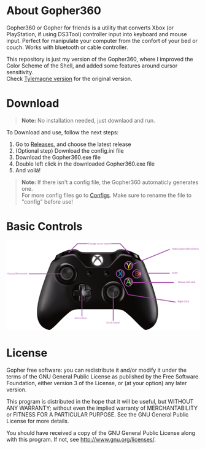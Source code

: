 About Gopher360
======
Gopher360 or Gopher for friends is a utility that converts Xbox (or PlayStation, if using DS3Tool) controller input into keyboard and mouse input. Perfect for manipulate your computer from the confort of your bed or couch. Works with bluetooth or cable controller.<!--, however if you want to get rid of your controller cable, I advise you to view this [repository]()-->

This repository is just my version of the Gopher360, where I improved the Color Scheme of the Shell, and added some features around cursor sensitivity.\
Check [Tylemagne version](https://github.com/Tylemagne/Gopher360) for the original version.


Download
======

> **Note:** No installation needed, just downlaod and run.

To Download and use, follow the next steps:
1. Go to [Releases](https://github.com/Toscan0/Gopher360/releases), and choose the latest release
2. (Optional step) Download the config.ini file 
3. Download the Gopher360.exe file 
4. Double left click in the downloaded Gopher360.exe file
5. And voilá! 

> **Note:**
If there isn't a config file, the Gopher360 automaticly generates one.\
For more config files go to [Configs](https://github.com/Toscan0/Gopher360/tree/master/Configs). Make sure to rename the file to "config" before use!

Basic Controls
======

![alt text](https://github.com/Toscan0/Gopher360/blob/master/ButtonsLayout/BasicButtonsLayout.png "Basic Controls Layout")


License
======
Gopher free software: you can redistribute it and/or modify it under the terms of the GNU General Public License as published by the Free Software Foundation, either version 3 of the License, or (at your option) any later version.

This program is distributed in the hope that it will be useful, but WITHOUT ANY WARRANTY; without even the implied warranty of MERCHANTABILITY or FITNESS FOR A PARTICULAR PURPOSE. See the GNU General Public License for more details.

You should have received a copy of the GNU General Public License along with this program.  If not, see http://www.gnu.org/licenses/.
